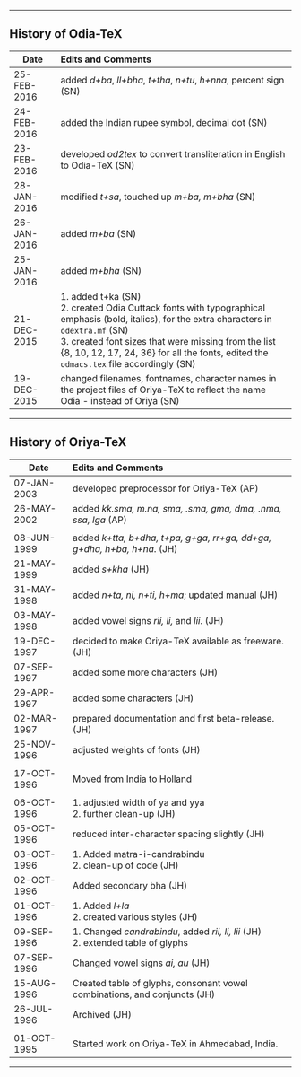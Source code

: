 --------------------------------
History of Odia-TeX
--------------------------------
|  Date        |   Edits and Comments               |
|---           |:---                                |
|  25-FEB-2016 | added *d+ba*, *ll+bha*, *t+tha*, *n+tu*, *h+nna*, percent sign (SN) |
|  24-FEB-2016 | added the Indian rupee symbol, decimal dot (SN) |
|  23-FEB-2016 | developed *od2tex* to convert transliteration in English to Odia-TeX (SN)|
|  28-JAN-2016 | modified *t+sa*, touched up *m+ba, m+bha* (SN) |
|  26-JAN-2016 | added *m+ba* (SN)                  |
|  25-JAN-2016 | added *m+bha* (SN)                 |
|  21-DEC-2015 |  1. added t+ka (SN)<br /> 2. created Odia Cuttack fonts with typographical emphasis (bold, italics), for the extra characters in <code>odextra.mf</code> (SN)  <br /> 3. created font sizes that were missing from the list {8, 10, 12, 17, 24, 36} for all the fonts, edited the <code>odmacs.tex</code> file accordingly (SN)|
|  19-DEC-2015 |  changed filenames, fontnames, character names in the project files of Oriya-TeX to reflect the name Odia - instead of Oriya (SN) |

---------------------------------
History of Oriya-TeX
---------------------------------
|  Date        |   Edits  and Comments              |
|-----         |:------                             |
| 07-JAN-2003  | developed preprocessor for Oriya-TeX (AP) |
| 26-MAY-2002  | added *kk.sma, m.na, sma, .sma, gma, dma, .nma, ssa, lga* (AP) |
|              |                                    |
|  08-JUN-1999 | added *k+tta, b+dha, t+pa, g+ga, rr+ga, dd+ga, g+dha, h+ba, h+na*. (JH) |
|  21-MAY-1999 | added *s+kha* (JH) |
|  31-MAY-1998 | added *n+ta, ni, n+ti, h+ma*; updated manual (JH) |
|  03-MAY-1998 | added vowel signs *rii, li,* and *lii*. (JH) |
|  19-DEC-1997 | decided to make Oriya-TeX available as freeware. (JH) |
|  07-SEP-1997 | added some more characters (JH) |
|  29-APR-1997 | added some characters (JH) |
|  02-MAR-1997 | prepared documentation and first beta-release. (JH) |
|  25-NOV-1996 | adjusted weights of fonts (JH) |
|              |                                |
|  17-OCT-1996 | Moved from India to Holland |
|              |                             |  
|  06-OCT-1996 | 1. adjusted width of ya and yya <br /> 2. further clean-up (JH) |
|  05-OCT-1996 | reduced inter-character spacing slightly (JH) |
|  03-OCT-1996 | 1. Added matra-i-candrabindu <br /> 2. clean-up of code (JH) |
|  02-OCT-1996 | Added secondary bha (JH) |
|  01-OCT-1996 | 1. Added *l+la* <br /> 2. created various styles (JH) |
|  09-SEP-1996 | 1. Changed *candrabindu*, added *rii, li, lii* (JH) <br /> 2. extended table of glyphs |
|  07-SEP-1996 | Changed vowel signs *ai, au* (JH) |
|  15-AUG-1996 | Created table of glyphs, consonant vowel combinations, and conjuncts (JH) |
|  26-JUL-1996 | Archived (JH) |
|              |                       |
|  01-OCT-1995 | Started work on Oriya-TeX in Ahmedabad, India. |
---
